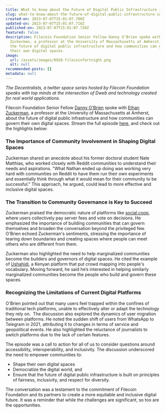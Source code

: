 ```yaml
---
title: What to know about the Future of Digital Public Infrastructure in Five Minutes
slug: what-to-know-about-the-future-of-digital-public-infrastructure-in-five-minutes
created-on: 2023-07-07T15:01:07.700Z
updated-on: 2023-07-07T15:01:07.716Z
published-on: 2023-07-07T15:01:07.728Z
featured: false
description: Filecoin Foundation Senior Fellow Danny O’Brien spoke with Ethan
  Zuckerman, a professor at the University of Massachusetts at Amherst, about
  the future of digital public infrastructure and how communities can govern
  their own digital spaces.
image:
  url: /assets/images/0928-filecoinfortnight.png
  alt: null
recommended-posts: []
metadata: null
---
```


_The Decentralists, a twitter space series hosted by Filecoin Foundation speaks with top minds at the intersection of Dweb and technology created for real world applications._

Filecoin Foundation Senior Fellow [Danny O’Brien](https://twitter.com/mala) spoke with [Ethan Zuckerman](https://twitter.com/EthanZ), a professor at the University of Massachusetts at Amherst, about the future of digital public infrastructure and how communities can govern their own digital spaces. Stream the full episode [here](https://twitter.com/FilFoundation/status/1629225134308433922?s=20), and check out the highlights below:

### The Importance of Community Involvement in Shaping Digital Spaces

Zuckerman shared an anecdote about his former doctoral student Nate Matthias, who worked closely with Reddit communities to understand their needs and aspirations. "What Nathan ended up doing was working very hard with communities on Reddit to have them run their own experiments and essentially think through what it would mean for their community to be successful." This approach, he argued, could lead to more effective and inclusive digital spaces.

### The Transition to Community Governance is Key to Succeed

Zuckerman praised the democratic nature of platforms like [social.coop](https://social.coop/explore), where users collectively pay server fees and vote on decisions. He emphasized the importance of building communities that can govern themselves and broaden the conversation beyond the privileged few. O'Brien echoed Zuckerman's sentiments, stressing the importance of tearing down boundaries and creating spaces where people can meet others who are different from them.

Zuckerman also highlighted the need to help marginalized communities become the builders and governors of digital spaces. He cited the example of [Ushahidi](https://www.ushahidi.com/), a Kenyan platform that put crowd mapping into people's vocabulary. Moving forward, he said he’s interested in helping similarly marginalized communities become the people who build and govern these spaces.

### Recognizing the Limitations of Current Digital Platforms

O'Brien pointed out that many users feel trapped within the confines of traditional tech platforms, unable to effectively alter or adapt the technology they rely on.  The discussion also explored the dynamics of user migration between platforms. He noted the sudden shift of users from WhatsApp to Telegram in 2021, attributing it to changes in terms of service and geopolitical events. He also highlighted the reluctance of journalists to switch platforms due to the lack of certain features.

The episode was a call to action for all of us to consider questions around accessibility, interoperability, and inclusivity. The discussion underscored the need to empower communities to:

- Shape their own digital spaces
- Democratize the digital world, and
- Ensure that the future of digital public infrastructure is built on principles of fairness, inclusivity, and respect for diversity.

The conversation was a testament to the commitment of Filecoin Foundation and its partners to create a more equitable and inclusive digital future. It was a reminder that while the challenges are significant, so too are the opportunities.
